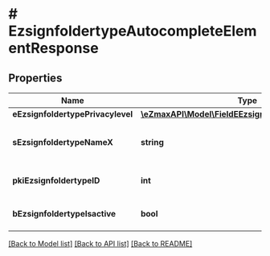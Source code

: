 # # EzsignfoldertypeAutocompleteElementResponse

## Properties

Name | Type | Description | Notes
------------ | ------------- | ------------- | -------------
**eEzsignfoldertypePrivacylevel** | [**\eZmaxAPI\Model\FieldEEzsignfoldertypePrivacylevel**](FieldEEzsignfoldertypePrivacylevel.md) |  |
**sEzsignfoldertypeNameX** | **string** | The name of the Ezsignfoldertype in the language of the requester |
**pkiEzsignfoldertypeID** | **int** | The unique ID of the Ezsignfoldertype. |
**bEzsignfoldertypeIsactive** | **bool** | Whether the Ezsignfoldertype is active or not |

[[Back to Model list]](../../README.md#models) [[Back to API list]](../../README.md#endpoints) [[Back to README]](../../README.md)
